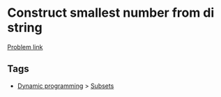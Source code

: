 # Construct smallest number from di string

[Problem link](https://leetcode.com/problems/construct-smallest-number-from-di-string)

## Tags

* [Dynamic programming](/README.md#Dynamic_programming) > [Subsets](/README.md#Dynamic_programming-Subsets)
